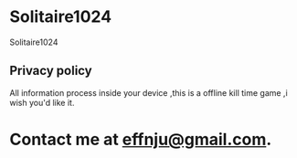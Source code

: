 # Solitaire1024
Solitaire1024

## Privacy policy

All information process inside your device ,this is a offline kill time game ,i wish you'd like it.

# Contact me at effnju@gmail.com.
